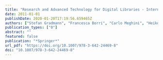```yaml
---
title: "Research and Advanced Technology for Digital Libraries - International Conference on Theory and Practice of Digital Libraries, TPDL 2011, Berlin, Germany, September 26-28, 2011. Proceedings"
date: 2011-01-01
publishDate: 2020-01-20T17:19:56.659465Z
authors: ["Stefan Gradmann", "Francesca Borri", "Carlo Meghini", "Heiko Schuldt"]
publication_types: ["0"]
abstract: ""
featured: false
publication: "*Springer*"
url_pdf: "https://doi.org/10.1007/978-3-642-24469-8"
doi: "10.1007/978-3-642-24469-8"
---
```


